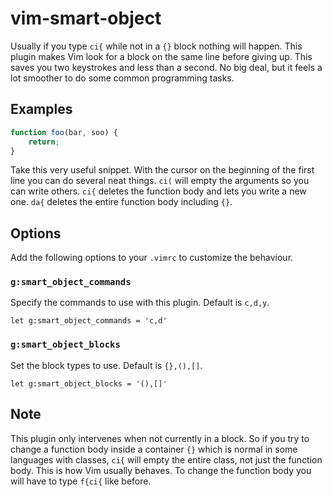 # vim-smart-object

Usually if you type `ci{` while not in a `{}` block nothing will happen. This plugin makes Vim look for a block on the same line before giving up. This saves you two keystrokes and less than a second. No big deal, but it feels a lot smoother to do some common programming tasks.


## Examples

```JavaScript
function foo(bar, soo) {
    return;
}
```

Take this very useful snippet. With the cursor on the beginning of the first line you can do several neat things. `ci(` will empty the arguments so you can write others. `ci{` deletes the function body and lets you write a new one. `da{` deletes the entire function body including `{}`.


## Options

Add the following options to your `.vimrc` to customize the behaviour.

### `g:smart_object_commands`
Specify the commands to use with this plugin. Default is `c,d,y`.
```shell
let g:smart_object_commands = 'c,d'
```

### `g:smart_object_blocks`
Set the block types to use. Default is `{},(),[]`.
```shell
let g:smart_object_blocks = '(),[]'
```


## Note

This plugin only intervenes when not currently in a block. So if you try to change a function body inside a container `{}` which is normal in some languages with classes, `ci{` will empty the entire class, not just the function body. This is how Vim usually behaves. To change the function body you will have to type `f{ci{` like before.
